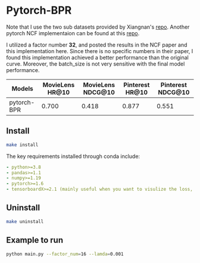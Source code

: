 # Pytorch-BPR

Note that I use the two sub datasets provided by Xiangnan's [repo](https://github.com/hexiangnan/neural_collaborative_filtering/tree/master/Data). Another pytorch NCF implementaion can be found at this [repo](https://github.com/guoyang9/NCF).

I utilized a factor number **32**, and posted the results in the NCF paper and this implementation here. Since there is no specific numbers in their paper, I found this implementation achieved a better performance than the original curve. Moreover, the batch_size is not very sensitive with the final model performance.

Models 			| MovieLens HR@10 | MovieLens NDCG@10 | Pinterest HR@10 | Pinterest NDCG@10
------ 			| --------------- | ----------------- | --------------- | -----------------
pytorch-BPR    	| 0.700 		  | 0.418             | 0.877 			| 0.551

## Install

```bash
make install
```

The key requirements installed through conda include:

```yaml
- python>=3.8
- pandas>=1.1
- numpy>=1.19
- pytorch>=1.6
- tensorboardX>=2.1 (mainly useful when you want to visulize the loss, see https://github.com/lanpa/tensorboard-pytorch)
```

## Uninstall

```bash
make uninstall
```

## Example to run

```bash
python main.py --factor_num=16 --lamda=0.001
```
